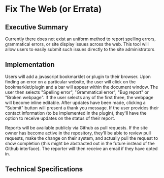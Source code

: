 Fix The Web (or Errata)
=======================

Executive Summary
-----------------

Currently there does not exist an uniform method to report spelling errors,
grammatical errors, or site display issues across the web. This tool will allow
users to easily submit such issues directly to the site administrators.

Implementation
--------------

Users will add a javascript bookmarklet or plugin to their browser. Upon
finding an error on a particular website, the user will click on the
bookmarklet/plugin and a bar will appear within the document window. The user
then selects "Spelling error", "Grammatical error", "Bug report" or "Broken
webpage". If the user selects any of the first three, the webpage will become
inline editable. After updates have been made, clicking a "Submit" button will
present a thank you message. If the user provides their contact information
(to be implemented in the plugin), they'll have the option to receive updates
on the status of their report.

Reports will be available publicly via Github as pull requests. If the site
owner has become active in the repository, they'll be able to review pull
requests, make the change on their system, and actually pull the request to
show completion (this might be abstracted out in the future instead of the
Github interface). The reporter will then receive an email if they have opted
in.

Technical Specifications
------------------------

